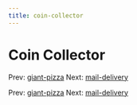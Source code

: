 ```yaml
---
title: coin-collector
---
```




# Coin Collector

Prev: [giant-pizza](giant-pizza.md) Next:
[mail-delivery](mail-delivery.md)

Prev: [giant-pizza](giant-pizza.md) Next:
[mail-delivery](mail-delivery.md)
